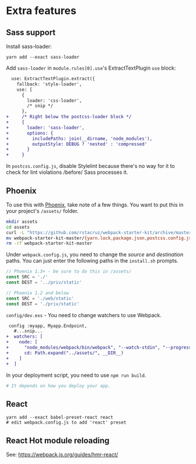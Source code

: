 Extra features
==============

Sass support
------------

Install sass-loader:

```
yarn add --exact sass-loader
```

Add `sass-loader` in `module.rules[0].use`'s ExtractTextPlugin `use` block:

```diff
  use: ExtractTextPlugin.extract({
    fallback: 'style-loader',
    use: [
      {
        loader: 'css-loader',
        /* snip */
      },
+     /* Right below the postcss-loader block */
+     {
+       loader: 'sass-loader',
+       options: {
+         includePaths: join(__dirname, 'node_modules'),
+         outputStyle: DEBUG ? 'nested' : 'compressed'
+       }
+     }
```

In `postcss.config.js`, disable Stylelint because there's no way for it to check for lint violations /before/ Sass processes it.

Phoenix
-------

To use this with [Phoenix](http://www.phoenixframework.org), take note of a few things. You want to put this in your project's `/assets/` folder.

```bash
mkdir assets
cd assets
curl -L "https://github.com/rstacruz/webpack-starter-kit/archive/master.tar.gz" | tar xz
mv webpack-starter-kit-master/{yarn.lock,package.json,postcss.config.js,webpack.config.js,.stylelintrc,web/assets,web/css,web/js,web/html} .
rm -rf webpack-starter-kit-master
```

Under `webpack.config.js`, you need to change the *source* and *destination* paths. You can just enter the following paths in the `install.sh` prompts.

```js
// Phoenix 1.3+ - be sure to do this in /assets/
const SRC = './'
const DEST = '../priv/static'
```

```js
// Phoenix 1.2 and below
const SRC = './web/static'
const DEST = './priv/static'
```

`config/dev.exs` - You need to change watchers to use Webpack.

```diff
 config :myapp, Myapp.Endpoint,
   #...snip...
+  watchers: [
+    node: [
+      "node_modules/webpack/bin/webpack", "--watch-stdin", "--progress", "--colors",
+      cd: Path.expand("../assets/", __DIR__)
+    ]
+  ]
```

In your deployment script, you need to use `npm run build`.

```ex
# It depends on how you deploy your app.
```

React
-----

```
yarn add --exact babel-preset-react react
# edit webpack.config.js to add 'react' preset
```

React Hot module reloading
--------------------------

See: https://webpack.js.org/guides/hmr-react/


